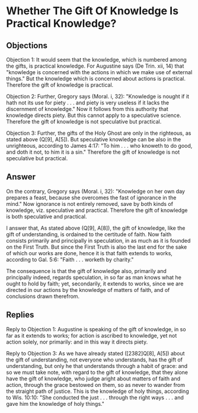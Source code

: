 # Whether The Gift Of Knowledge Is Practical Knowledge?

## Objections

Objection 1: It would seem that the knowledge, which is numbered among the gifts, is practical knowledge. For Augustine says (De Trin. xii, 14) that "knowledge is concerned with the actions in which we make use of external things." But the knowledge which is concerned about actions is practical. Therefore the gift of knowledge is practical.

Objection 2: Further, Gregory says (Moral. i, 32): "Knowledge is nought if it hath not its use for piety . . . and piety is very useless if it lacks the discernment of knowledge." Now it follows from this authority that knowledge directs piety. But this cannot apply to a speculative science. Therefore the gift of knowledge is not speculative but practical.

Objection 3: Further, the gifts of the Holy Ghost are only in the righteous, as stated above (Q[9], A[5]). But speculative knowledge can be also in the unrighteous, according to James 4:17: "To him . . . who knoweth to do good, and doth it not, to him it is a sin." Therefore the gift of knowledge is not speculative but practical.

## Answer

On the contrary, Gregory says (Moral. i, 32): "Knowledge on her own day prepares a feast, because she overcomes the fast of ignorance in the mind." Now ignorance is not entirely removed, save by both kinds of knowledge, viz. speculative and practical. Therefore the gift of knowledge is both speculative and practical.

I answer that, As stated above (Q[9], A[8]), the gift of knowledge, like the gift of understanding, is ordained to the certitude of faith. Now faith consists primarily and principally in speculation, in as much as it is founded on the First Truth. But since the First Truth is also the last end for the sake of which our works are done, hence it is that faith extends to works, according to Gal. 5:6: "Faith . . . worketh by charity."

The consequence is that the gift of knowledge also, primarily and principally indeed, regards speculation, in so far as man knows what he ought to hold by faith; yet, secondarily, it extends to works, since we are directed in our actions by the knowledge of matters of faith, and of conclusions drawn therefrom.

## Replies

Reply to Objection 1: Augustine is speaking of the gift of knowledge, in so far as it extends to works; for action is ascribed to knowledge, yet not action solely, nor primarily: and in this way it directs piety.

Reply to Objection 3: As we have already stated ([2382]Q[8], A[5]) about the gift of understanding, not everyone who understands, has the gift of understanding, but only he that understands through a habit of grace: and so we must take note, with regard to the gift of knowledge, that they alone have the gift of knowledge, who judge aright about matters of faith and action, through the grace bestowed on them, so as never to wander from the straight path of justice. This is the knowledge of holy things, according to Wis. 10:10: "She conducted the just . . . through the right ways . . . and gave him the knowledge of holy things."
